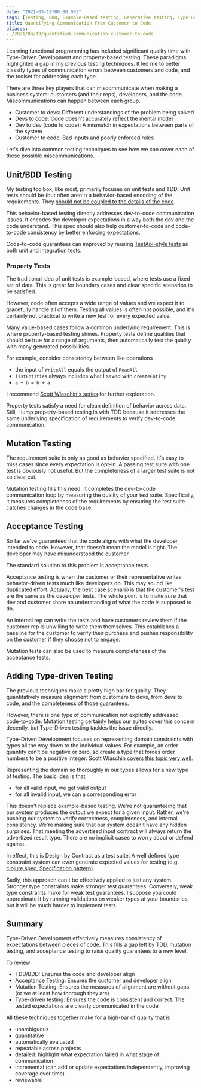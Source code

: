 ```yaml
---
date: "2021-03-19T00:00:00Z"
tags: [Testing, BDD, Example-Based testing, Generative testing, Type-Driven Development]
title: Quantifying Communication From Customer to Code
aliases:
- /2021/03/19/quantified-communication-customer-to-code
---
```


Learning functional programming has included significant quality time with Type-Driven Development and property-based testing. These paradigms highlighted a gap in my previous testing techniques. It led me to better classify types of communication errors between customers and code, and the toolset for addressing each type.
<!--more-->

There are three key players that can miscommunicate when making a business system: customers (and their reps), developers, and the code. Miscommunications can happen between each group.
- Customer to devs: Different understandings of the problem being solved
- Devs to code: Code doesn't accurately reflect the mental model
- Dev to dev (code to code): A mismatch in expectations between parts of the system
- Customer to code: Bad inputs and poorly enforced rules

Let's dive into common testing techniques to see how we can cover each of these possible miscommunications.

## Unit/BDD Testing
My testing toolbox, like most, primarily focuses on unit tests and TDD. Unit tests should be (but often aren't) a behavior-based encoding of the requirements. They [should not be coupled to the details of the code](https://codewithspoon.com/2019/12/stop-corrupting-yourself-test-against-abstractions/).

This behavior-based testing directly addresses dev-to-code communication issues. It encodes the developer expectations in a way both the dev and the code understand. This spec should also help customer-to-code and code-to-code consistency by better enforcing expectations.

Code-to-code guarantees can improved by reusing [TestApi-style tests](https://codewithspoon.com/2019/12/stop-corrupting-yourself-test-against-abstractions/) as both unit and integration tests.

### Property Tests
The traditional idea of unit tests is example-based, where tests use a fixed set of data. This is great for boundary cases and clear specific scenarios to be satisfied.

However, code often accepts a wide range of values and we expect it to gracefully handle all of them. Testing all values is often not possible, and it's certainly not practical to write a new test for every expected value.  

Many value-based cases follow a common underlying requirement. This is where property-based testing shines. Property tests define qualities that should be true for a range of arguments, then automatically test the quality with many generated possibilities.

For example, consider consistency between like operations
- the input of `WriteAll` equals the output of `ReadAll`
- `listEntities` always includes what I saved with `createEntity`
- `a + b = b + a`

I recommend [Scott Wlaschin's series](https://fsharpforfunandprofit.com/posts/property-based-testing/) for further exploration.

Property tests satisfy a need for clean definition of behavior across data. Still, I lump property-based testing in with TDD because it addresses the same underlying specification of requirements to verify dev-to-code communication.

## Mutation Testing
The requirement suite is only as good as behavior specified. It's easy to miss cases since every expectation is opt-in. A passing test suite with one test is obviously not useful. But the completeness of a larger test suite is not so clear cut.

Mutation testing fills this need. It completes the dev-to-code communication loop by measuring the quality of your test suite. Specifically, it measures completeness of the requirements by ensuring the test suite catches changes in the code base.

## Acceptance Testing

So far we've guaranteed that the code aligns with what the developer intended to code. However, that doesn't mean the model is right. The developer may have misunderstood the customer.

The standard solution to this problem is acceptance tests.

Acceptance testing is when the customer or their representative writes behavior-driven tests much like developers do. This may sound like duplicated effort. Actually, the best case scenario is that the customer's test are the same as the developer tests. The whole point is to make sure that dev and customer share an understanding of what the code is supposed to do.

An internal rep can write the tests and have customers review them if the customer rep is unwilling to write them themselves. This establishes a baseline for the customer to verify their purchase and pushes responsibility on the customer if they choose not to engage.

Mutation tests can also be used to measure completeness of the acceptance tests. 

## Adding Type-driven Testing

The previous techniques make a pretty high bar for quality. They quantitatively  measure alignment from customers to devs, from devs to code, and the completeness of those guarantees.

However, there is one type of communication not explicitly addressed, code-to-code. Mutation testing certainly helps our suites cover this concern decently, but Type-Driven testing tackles the issue directly.

Type-Driven Development focuses on representing domain constraints with types all the way down to the individual values. For example, an order quantity can't be negative or zero, so create a type that forces order numbers to be a positive integer. Scott Wlaschin [covers this topic very well](https://www.youtube.com/watch?v=Up7LcbGZFuo).

Representing the domain so thoroughly in our types allows for a new type of testing. The basic idea is that 
- for all valid input, we get valid output
- for all invalid input, we can a corresponding error

This doesn't replace example-based testing. We're not guaranteeing that our system produces the output we expect for a given input. Rather, we're pushing our system to verify correctness, completeness, and internal consistency. We're making sure that our system doesn't have any hidden surprises. That meeting the advertised input contract will always return the advertized result type. There are no implicit cases to worry about or defend against.

In effect, this is Design by Contract as a test suite. A well defined type constraint system can even generate expected values for testing (e.g. [clojure.spec](https://clojure.org/about/spec), [Specification pattern](https://www.martinfowler.com/apsupp/spec.pdf)).

Sadly, this approach can't be effectively applied to just any system. Stronger type constraints make stronger test guarantees. Conversely, weak type constraints make for weak test guarantees. I suppose you could approximate it by running validations on weaker types at your boundaries, but it will be much harder to implement tests. 


## Summary

Type-Driven Development effectively measures consistency of expectations between pieces of code. This fills a gap left by TDD, mutation testing, and acceptance testing to raise quality guarantees to a new level. 

To review
- TDD/BDD: Ensures the code and developer align
- Acceptance Testing: Ensures the customer and developer align
- Mutation Testing: Ensures the measures of alignment are without gaps (or we at least how thorough they are)
- Type-driven testing: Ensures the code is consistent and correct. The tested expectations are clearly communicated in the code

All these techniques together make for a high-bar of quality that is 
- unambiguous
- quantitative
- automatically evaluated
- repeatable across projects
- detailed: highlight what expectation failed in what stage of communication
- incremental (can add or update expectations independently, improving coverage over time)
- reviewable




<!-- Also need system tests that ensure correct configuration-->

<!-- Make sure I understand clojure tests. I thought it would auto-create generators based on a spec, but i'm not sure anymore -->